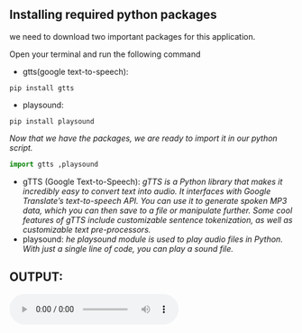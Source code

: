 ## Installing required python packages 
we need to download two important packages for this application.

Open your terminal and run the following command
- gtts(google text-to-speech):
```terminal
pip install gtts
```
- playsound:
```terminal
pip install playsound
```
*Now that we have the packages, we are ready to import it in our python script.*
```py
import gtts ,playsound
```
- gTTS (Google Text-to-Speech):
*gTTS is a Python library that makes it incredibly easy to convert text into audio. It interfaces with Google Translate’s text-to-speech API.*
*You can use it to generate spoken MP3 data, which you can then save to a file or manipulate further.*
*Some cool features of gTTS include customizable sentence tokenization, as well as customizable text pre-processors.*
- playsound:
*he playsound module is used to play audio files in Python.*
*With just a single line of code, you can play a sound file.*

## OUTPUT:
![audio desc](./speech.mp3)

